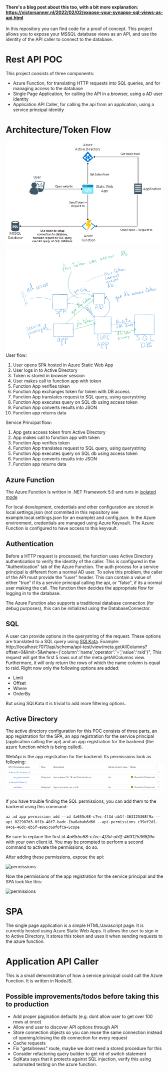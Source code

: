 #### There's a blog post about this too, with a bit more explanation: https://victorsanner.nl/2022/02/02/expose-your-synapse-sql-views-as-api.html
In this repository you can find code for a proof of concept. This project allows you to expose your MSSQL database views as an API, and use the identity of the API caller to connect to the database.

# Rest API POC
This project consists of three components:
- Azure Function, for translating HTTP requests into SQL queries, and for managing access to the database
- Single Page Application, for calling the API in a browser, using a AD user identity
- Application API Caller, for calling the api from an application, using a service principal identity

# Architecture/Token Flow
![architecture](./images/func-architecture.png)


![permissions](./images/tokenflow.png)
User flow: 
1. User opens SPA hosted in Azure Static Web App
2. User logs in to Active Directory 
3. Token is stored in browser session
4. User makes call to function app with token
5. Function App verifies token
6. Function App exchanges token for token with DB access
7. Function App translates request to SQL query, using querystring
8. Function App executes query on SQL db using access token
9. Function App converts results into JSON
10. Function app returns data

Service Principal flow:
1. App gets access token from Active Directory
2. App makes call to function app with token
3. Function App verifies token
4. Function App translates request to SQL query, using querystring
8. Function App executes query on SQL db using access token
6. Function App converts results into JSON
7. Function app returns data

## Azure Function
The Azure Function is written in .NET Framework 5.0 and runs in [isolated mode](https://docs.microsoft.com/en-us/azure/azure-functions/dotnet-isolated-process-guide)

For local development, credentials and other configuration are stored in local.settings.json (not commited in this repository see example.local.settings.json for an example) and config.json.
In the Azure environment, credentials are managed using Azure Keyvault.  The Azure Function is configured to have access to this keyvault.

## Authentication
Before a HTTP request is processed, the function uses Active Directory authentication to verify the identity of the caller. This is configured in the "Authentication" tab of the Azure Function. 
The auth process for a service principal is different from a normal AD user. To solve this problem, the caller of the API must provide the "iuser" header. This can contain a value of either "true" if its a service principal calling the api, or "false", if its a normal user making the call. The function then decides the appropriate flow for logging in to the database.

The Azure Function also supports a traditional database connection (for debug purposes), this can be initialized using the DatabaseConnector.

## SQL
A user can provide options in the querystring of the request. These options are translated to a SQL query using [SQLKata](https://sqlkata.com/docs).
Example: http://localhost:7071/api/schema/api-test/view/meta.getAllColumns?offset=0&limit=5&where={'column':'name','operator':'=','value':'rsid'}",
This request will get the first 5 rows out of the meta.getAllColumns view. Furthermore, it will only return the rows of which the name column is equal to rsid. 
Right now only the following options are added: 

- Limit
- Offset
- Where 
- OrderBy 

But using SQLKata it is trivial to add more filtering options. 

## Active Directory
The active directory configuration for this POC consists of three parts, an app registration for the SPA, an app registration for the service principal (application calling the api) and an app registration for the backend (the azure function which is being called).

WebApi is the app registration for the backend. Its permissions look as following: 
![permissions](./images/backendreg.png)

If you have trouble finding the SQL permissions, you can add them to the backend using this command: 

```az ad app permission add --id 4a655c68-c7ec-4f3d-ab1f-463125368f9a --api 022907d3-0f1b-48f7-badc-1ba6abab6d66 --api-permissions c39ef2d1-04ce-46dc-8b5f-e9a5c60f0fc9=Scope```

Be sure to replace the first id *4a655c68-c7ec-4f3d-ab1f-463125368f9a* with your own client id. You may be prompted to perform a second command to activate the permissions, do so.

After adding these permissions, expose the api:

![permissions](./images/azuresqlperm.png)

Now the permissions of the app registration for the service principal and the SPA look like this: 

![permissions](./images/callerappreg.png)

# SPA 

The single page application is a simple HTML/Javascript page. It is currently hosted using Azure Static Web Apps. It allows the user to sign in to Active Directory, it stores this token and uses it when sending requests to the azure function.

# Application API Caller

This is a small demonstration of how a service principal could call the Azure Function. It is written in NodeJS.

## Possible improvements/todos before taking this to production
- Add proper pagination defaults (e.g. dont allow user to get over 100 rows at once)
- Allow end user to discover API options through API
- Store connection objects so you can reuse the same connection instead of opening/closing the db connection for every request
- Cache requests
- Fix "getallviews" route, maybe we dont need a stored procedure for this
- Consider refactoring query builder to get rid of switch statement
- SqlKata says that it protects against SQL injection, verify this using automated testing on the azure function.

